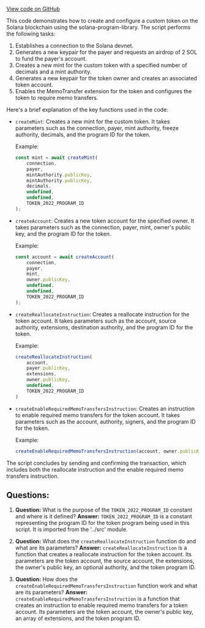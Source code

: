 [View code on GitHub](https://github.com/solana-labs/solana-program-library/token/js/examples/reallocate.ts)

This code demonstrates how to create and configure a custom token on the Solana blockchain using the solana-program-library. The script performs the following tasks:

1. Establishes a connection to the Solana devnet.
2. Generates a new keypair for the payer and requests an airdrop of 2 SOL to fund the payer's account.
3. Creates a new mint for the custom token with a specified number of decimals and a mint authority.
4. Generates a new keypair for the token owner and creates an associated token account.
5. Enables the MemoTransfer extension for the token and configures the token to require memo transfers.

Here's a brief explanation of the key functions used in the code:

- `createMint`: Creates a new mint for the custom token. It takes parameters such as the connection, payer, mint authority, freeze authority, decimals, and the program ID for the token.

  Example:
  ```javascript
  const mint = await createMint(
      connection,
      payer,
      mintAuthority.publicKey,
      mintAuthority.publicKey,
      decimals,
      undefined,
      undefined,
      TOKEN_2022_PROGRAM_ID
  );
  ```

- `createAccount`: Creates a new token account for the specified owner. It takes parameters such as the connection, payer, mint, owner's public key, and the program ID for the token.

  Example:
  ```javascript
  const account = await createAccount(
      connection,
      payer,
      mint,
      owner.publicKey,
      undefined,
      undefined,
      TOKEN_2022_PROGRAM_ID
  );
  ```

- `createReallocateInstruction`: Creates a reallocate instruction for the token account. It takes parameters such as the account, source authority, extensions, destination authority, and the program ID for the token.

  Example:
  ```javascript
  createReallocateInstruction(
      account,
      payer.publicKey,
      extensions,
      owner.publicKey,
      undefined,
      TOKEN_2022_PROGRAM_ID
  )
  ```

- `createEnableRequiredMemoTransfersInstruction`: Creates an instruction to enable required memo transfers for the token account. It takes parameters such as the account, authority, signers, and the program ID for the token.

  Example:
  ```javascript
  createEnableRequiredMemoTransfersInstruction(account, owner.publicKey, [], TOKEN_2022_PROGRAM_ID)
  ```

The script concludes by sending and confirming the transaction, which includes both the reallocate instruction and the enable required memo transfers instruction.
## Questions: 
 1. **Question:** What is the purpose of the `TOKEN_2022_PROGRAM_ID` constant and where is it defined?
   **Answer:** `TOKEN_2022_PROGRAM_ID` is a constant representing the program ID for the token program being used in this script. It is imported from the '../src' module.

2. **Question:** What does the `createReallocateInstruction` function do and what are its parameters?
   **Answer:** `createReallocateInstruction` is a function that creates a reallocate instruction for the token account. Its parameters are the token account, the source account, the extensions, the owner's public key, an optional authority, and the token program ID.

3. **Question:** How does the `createEnableRequiredMemoTransfersInstruction` function work and what are its parameters?
   **Answer:** `createEnableRequiredMemoTransfersInstruction` is a function that creates an instruction to enable required memo transfers for a token account. Its parameters are the token account, the owner's public key, an array of extensions, and the token program ID.